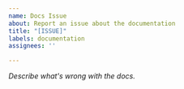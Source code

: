 ```yaml
---
name: Docs Issue
about: Report an issue about the documentation
title: "[ISSUE]"
labels: documentation
assignees: ''

---
```


*Describe what's wrong with the docs.*
